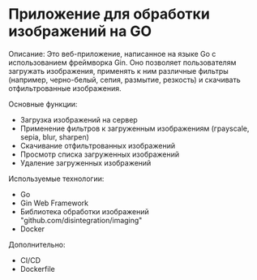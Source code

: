 # Приложение для обработки изображений на GO
Описание:
Это веб-приложение, написанное на языке Go с использованием фреймворка Gin. Оно позволяет пользователям загружать изображения, применять к ним различные фильтры (например, черно-белый, сепия, размытие, резкость) и скачивать отфильтрованные изображения.

Основные функции:
- Загрузка изображений на сервер
- Применение фильтров к загруженным изображениям (граyscale, sepia, blur, sharpen)
- Скачивание отфильтрованных изображений
- Просмотр списка загруженных изображений
- Удаление загруженных изображений

Используемые технологии:
- Go
- Gin Web Framework
- Библиотека обработки изображений "github.com/disintegration/imaging"
- Docker

Дополнительно:
- CI/CD
- Dockerfile

